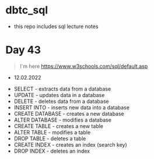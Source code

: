 # dbtc_sql
+ this repo includes sql lecture notes

# Day 43
> I'm here https://www.w3schools.com/sql/default.asp
- 12.02.2022

+ SELECT - extracts data from a database
+ UPDATE - updates data in a database
+ DELETE - deletes data from a database
+ INSERT INTO - inserts new data into a database
+ CREATE DATABASE - creates a new database
+ ALTER DATABASE - modifies a database
+ CREATE TABLE - creates a new table
+ ALTER TABLE - modifies a table
+ DROP TABLE - deletes a table
+ CREATE INDEX - creates an index (search key)
+ DROP INDEX - deletes an index